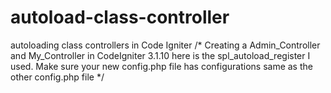 # autoload-class-controller
autoloading class controllers in Code Igniter
/* Creating a Admin_Controller and My_Controller in CodeIgniter 3.1.10
   here is the spl_autoload_register I used. Make sure your new config.php file 
   has configurations same as the other config.php file
*/

<?php if ( ! defined('BASEPATH')) exit('No direct script access allowed');

spl_autoload_register(function($class){
	if (stripos($class, 'CI_') !==0) {
		$file = APPPATH . 'libraries/' . $class . '.php';
		if (file_exists($file) && is_file($file)) {
			@include_once($file);			
		}
	}
});		
